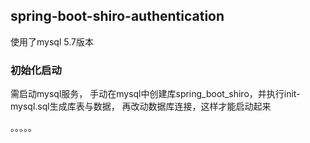 ## spring-boot-shiro-authentication

使用了mysql 5.7版本

### 初始化启动

需启动mysql服务，
手动在mysql中创建库spring_boot_shiro，并执行init-mysql.sql生成库表与数据，
再改动数据库连接，这样才能启动起来

。。。。。





